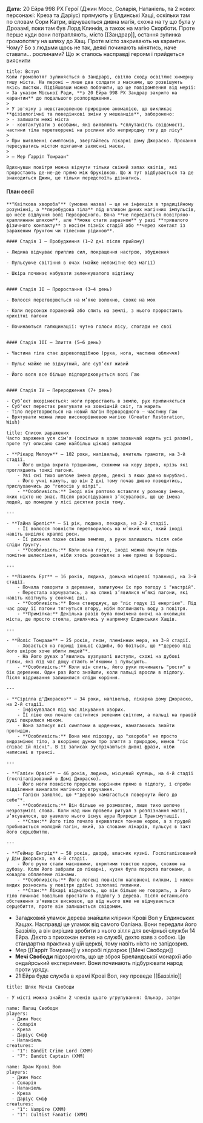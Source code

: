 **Дата:** 20 Ейра 998 РХ
Герої (Джин Мосс, Соларія, Натаніель, та 2 нових персонажі: Креза та Даріус) прямують у Елдинські Хащі, оскільки там по словам Сори Катри, відчувається дивна магія, схожа на ту що була у Дроаамі, поки там був Лорд Клинків, а також на магію Скорботи. Проте перше куди вони потрапляють, місто [[Зандрар]], остання зупинка громопотягу на шляху до Хащ. Проте місто закривають на карантин. Чому? Бо з людьми щось не так, деякі починають мінятись, наче ставати... рослинами? Що ж сталось насправді героям і прийдеться вияснити
```ad-note
title: Вступ
Коли громопотяг зупиняється в Зандрарі, світло сходу освітлює химерну тишу міста. На пероні — лише два солдати з масками, що розвішують якісь листки. Підійшовши можна побачити, що це повідомлення від мерії: 
> За указом Міської Ради, **з 20 Ейра 998 РХ Зандрар закрито на карантин** до подальшого розпорядження.
> 
> У зв'язку з невстановленою природною аномалією, що викликає **фізіологічні та поведінкові зміни у мешканців**, заборонено:
> - залишати межі міста
> - контактувати з особами, які виявляють *сплутаність свідомості, частини тіла перетворрені на рослини або неприродну тягу до лісу*
> 
> При виявленні симптомів, звертайтесь лікарні дому Джораско. Прохання пересуватись містом одягаючи захиснні маски. 
>
> — Мер Ґарріт Томраан"

Вдихнувши повітря можна відчути тільки свіжий запах квітів, які проростають де-не-де прямо між бруківкою. Що ж тут відбувається та де знаходиться Джин, це тільки передстоїть дізнатись.
```
#### План сесії
```ad-hint
**"Квіткова хвороба"** (умовна назва) — це не інфекція в традиційному розумінні, а **перебудова тіла** під впливом диких магічних імпульсів, що несе відлуння волі Первородного. Вона **не передається повітряно-краплинним шляхом**, але **може стати заразною** у разі **тривалого фізичного контакту** з носієм пізніх стадій або **через контакт із зараженим ґрунтом чи тілесною рідиною**.

#### Стадія I — Пробудження (1–2 дні після прийому)

- Людина відчуває приплив сил, покращення настрою, збудження
    
- Пульсуюче світіння в очах (майже непомітне без магії)
    
- Шкіра починає набувати зеленкуватого відтінку
    

#### Стадія II — Проростання (3–4 день)

- Волосся перетворюється на м’яке волокно, схоже на мох
    
- Коли персонаж поранений або спить на землі, з нього проростають крихітні пагони
    
- Починаються галюцинації: чутно голоси лісу, спогади не свої
    

#### Стадія III — Злиття (5–6 день)

- Частина тіла стає деревоподібною (рука, нога, частина обличчя)
    
- Пульс майже не відчутний, але суб’єкт живий
    
- Його воля все більше підпорядковується волі Гаю
    

#### Стадія IV — Переродження (7+ день)

- Суб’єкт вкорінюється: ноги проростають в землю, рух припиняється
- Суб'єкт перестає реагувати на зовнішній світ, та марить
- Тіло перетворюється на новий пагін Первородного — частину Гаю
- Врятувати можна лише високорівневою магією (Greater Restoration, Wish)
```
```ad-note
title: Список заражених
Часто заражена уся сім'я (оскільки в храм зазвичай ходять усі разом), проте тут описано саме найбільш цікаві випадки 

- **Рікард Мелоун** — 102 роки, напівельф, вчитель грамоти, на 3-й стадії.  
    - Його шкіра вкрита тріщинами, схожими на кору дерев, крізь які проглядають тонкі пагони.  
    - Уві сні тихо шепоче імена дерев, деякі з яких давно вирубані.  
    - Його учні кажуть, що він 2 дні тому почав дивно поводитись, прислухаючись до "голосів у вітрі".  
    - **Особливість:** Іноді він раптово вставляє у розмову імена, яких ніхто не знає. Після розслідування з’ясувалося, що це імена людей, що померли у лісі десятки років тому. 

---

- **Тайна Бреліс** — 51 рік, людина, пекарка, на 2-й стадії.  
    - Її волосся повністю перетворилось на м’який мох, який іноді навіть виділяє краплі роси.  
    - Її дихання пахне свіжою землею, а руки залишають після себе сліди ґрунту.
    - **Особливість:** Коли вона готує, іноді можна почути ледь помітне шелестіння, ніби хтось розмовляє з нею прямо в борошні.

---

- **Ліанель Ерт** — 16 років, людина, донька місцевої травниці, на 3-й стадії.  
    - Почала говорити з деревами, запитуючи їх про погоду і "настрій".  
    - Перестала харчуватись, а на спині з’явилися м’які пагони, які навіть квітнуть у сонячні дні.  
    - **Особливість:** Вона стверджує, що "ліс годує її енергією". Під час дощу її пагони тягнуться вгору, ніби поглинають воду з повітря.  
    - **Примітка:** Декілька разів була помічена вночі на околицях міста, де просто стояла, дивлячись у напрямку Елдинських Хащів.

---

- **Йоліс Томраан** — 25 років, гном, племінник мера, на 3-й стадії.  
    - Ховається на горищі їхньої садиби, бо боїться, що *"дерево під його шкірою хоче вбити людей"*.  
    - На його руках з’явились вузлуваті виступи, схожі на дубові гілки, які під час дощу стають м’якшими і пульсують.  
    - **Особливість:** Коли він спить, його руки починають "рости" в бік деревини. Один раз його знайшли, коли пальці вросли в підлогу. Після відривання залишилися сліди коріння.

---

- **Сірілла д'Джораско** — 34 роки, напівельф, лікарка дому Джораско, на 2-й стадії.  
    - Інфікувалася під час лікування хворих.  
    - Її ліве око почало світитися зеленим світлом, а пальці на правій руці покрилися мохом.  
    - Вона записує всі симптоми в щоденник, намагаючись знайти протидію.  
    - **Особливість:** Вона має підозру, що "хвороба" не просто видозмінює тіло, а вкорінює думки про злиття з природою, немов "ліс співає їй пісні". В її записах зустрічаються дивні фрази, ніби написані в трансі.  

---

- **Галієн Орвіс** — 46 років, людина, місцевий купець, на 4-й стадії (госпіталізований в Домі Джораско).  
    - Його ноги повністю проросли корінням прямо в підлогу, і спроби відділення вимагали магічного втручання.  
    - Галієн заявляє, що *"дерево намагається повернути його до себе"*.  
    - **Особливість:** Він більше не розмовляє, лише тихо шепоче незрозумілі слова. Коли над ним провели ритуал з розпізнання магії, з’ясувалося, що навколо нього існує аура Природи і Трансмутації.  
    - **Стан:** Його тіло почало вкриватися тонкою корою, а з грудей пробивається молодий пагін, який, за словами лікарів, пульсує в такт його серцебиттю.

---

- **Геймар Енгрід** — 58 років, дворф, власник кузні. Госпіталізований у Дім Джораско, на 4-й стадії.  
    - Його руки стали масивними, вкритими товстою корою, схожою на дубову. Коли його забрали до лікарні, кузня була поросла пагонами, а ковадло обплетене ліанами.  
    - **Особливість:** Його легені повністю наповнені пилком, і кожен видих розносить у повітря дрібні золотаві пилинки.  
    - **Стан:** Лікарі відмічають, що він більше не говорить, а його тіло починає повільно вростати в підлогу з дерева. Після останнього обстеження з'явився висновок, що від нього вже не відчувається серцебиття, проте він залишається свідомим.

```
- Загадковий уламок дерева знайшли клірики Крові Вол у Елдинських Хащах. Насправді це уламок від самого Оаліана. Вони передали його Баззіліо, а він вирішив зробити з нього зілля для вечірньої служби 14 Ейра. Дехто з прихожан випив на службі, дехто взяв з собою. Це стандартна практика у цій церкві, тому навіть ніхто не запідозрив.
- Мер [[Ґарріт Томраан]] у хворобі підозрює [[Мечі Свободи]]
- **Мечі Свободи** підозрюють, що це зброя Бреландської монархії або ондайрський експеримент. Вони починають підбурювати народ проти уряду.
- 21 Ейра буде служба в храмі Крові Вол, яку проведе [[Баззіліо]]
```ad-note
title: Шлях Мечів Свободи

- У місті можна знайти 2 членів цього угрупування: Ольнар, затри
```
```encounter
name: Палац Свободи
players:
  - Джин Мосс
  - Соларія
  - Креза
  - Даріус Сміф
  - Натаніель
creatures:
  - "1": Bandit Crime Lord (XMM)
  - "7": Bandit Captain (XMM)
```
```encounter
name: Храм Крові Вол
players:
  - Джин Мосс
  - Соларія
  - Натаніель
  - Креза
  - Даріус Сміф
creatures:
  - "1": Vampire (XMM)
  - "1": Cultist Fanatic (XMM)
```
